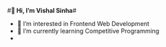 #**👋 Hi, I’m Vishal Sinha**#
- 👀 I’m interested in Frontend Web Development
- 🌱 I’m currently learning Competitive Programming
- 

